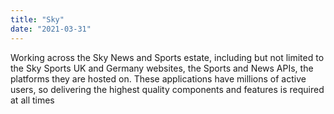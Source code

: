 ```yaml
---
title: "Sky"
date: "2021-03-31"
---
```


Working across the Sky News and Sports estate, including but not limited to the Sky Sports UK and Germany websites, the Sports and News APIs, the platforms they are hosted on. These applications have millions of active users, so delivering the highest quality components and features is required at all times
